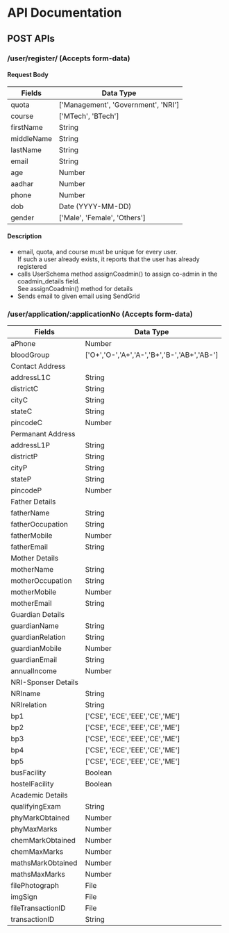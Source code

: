 # API Documentation
## POST APIs
### /user/register/ (Accepts form-data)
#### Request Body
|Fields		|Data Type	|
|-----------|-----------|
|quota 		| ['Management', 'Government', 'NRI']|
|course		| ['MTech', 'BTech']|
|firstName	| String	|
|middleName	| String	|
|lastName	| String	|
|email		| String	|
|age		| Number	|
|aadhar		| Number	|
|phone		| Number	|
|dob		| Date (YYYY-MM-DD)|
|gender		| ['Male', 'Female', 'Others']|
#### Description
* email, quota, and course must be unique for every user.  
  If such a user already exists, it reports that the user has already registered
* calls UserSchema method assignCoadmin() to assign co-admin in the coadmin_details field.  
  See assignCoadmin() method for details
* Sends email to given email using SendGrid

### /user/application/:applicationNo (Accepts form-data)
|Fields     |Data Type  |
|-----------|-----------|
|aPhone 	| Number	|
|bloodGroup	| ['O+','O-','A+','A-','B+','B-','AB+','AB-']|
|Contact Address        |
|addressL1C | String    |
|districtC  | String    |
|cityC      | String    |
|stateC     | String    |
|pincodeC   | Number    |
|Permanant Address      |
|addressL1P | String    |
|districtP  | String    |
|cityP      | String    |
|stateP     | String    |
|pincodeP   | Number    |
|Father Details         |
|fatherName | String    |
|fatherOccupation| String    |
|fatherMobile| Number    |
|fatherEmail| String    |
|Mother Details         |
|motherName | String    |
|motherOccupation| String    |
|motherMobile| Number    |
|motherEmail| String    |
|Guardian Details       |
|guardianName| String    |
|guardianRelation| String    |
|guardianMobile| Number    |
|guardianEmail| String    |
|annualIncome| Number   |
|NRI-Sponser Details    |
|NRIname    | String    |
|NRIrelation   | String    |
|bp1        | ['CSE', 'ECE','EEE','CE','ME']|
|bp2        | ['CSE', 'ECE','EEE','CE','ME']|
|bp3        | ['CSE', 'ECE','EEE','CE','ME']|
|bp4        | ['CSE', 'ECE','EEE','CE','ME']|
|bp5        | ['CSE', 'ECE','EEE','CE','ME']|
|busFacility| Boolean   |
|hostelFacility|Boolean |
|Academic Details       |
|qualifyingExam| String |
|phyMarkObtained| Number|
|phyMaxMarks| Number    |
|chemMarkObtained| Number|
|chemMaxMarks| Number   |
|mathsMarkObtained| Number|
|mathsMaxMarks| Number  |
|filePhotograph| File   |
|imgSign    | File      |
|fileTransactionID| File|
|transactionID| String  |
